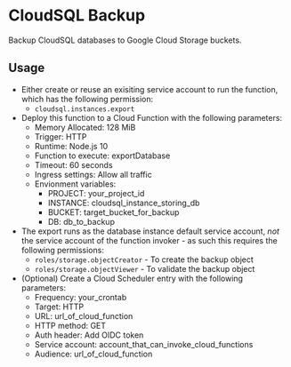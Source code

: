 # CloudSQL Backup
Backup CloudSQL databases to Google Cloud Storage buckets.

## Usage

- Either create or reuse an exisiting service account to run the function, which has the following permission: 
  - `cloudsql.instances.export`
- Deploy this function to a Cloud Function with the following parameters:
  - Memory Allocated: 128 MiB
  - Trigger: HTTP
  - Runtime: Node.js 10
  - Function to execute: exportDatabase
  - Timeout: 60 seconds
  - Ingress settings: Allow all traffic
  - Envionment variables:
    - PROJECT: your_project_id
    - INSTANCE: cloudsql_instance_storing_db
    - BUCKET: target_bucket_for_backup
    - DB: db_to_backup
- The export runs as the database instance default service account, *not* the service account of the function invoker - as such this requires the following permissions:
  - `roles/storage.objectCreator` - To create the backup object
  - `roles/storage.objectViewer` - To validate the backup object
- (Optional) Create a Cloud Scheduler entry with the following parameters:
  - Frequency: your_crontab
  - Target: HTTP
  - URL: url_of_cloud_function
  - HTTP method: GET
  - Auth header: Add OIDC token
  - Service account: account_that_can_invoke_cloud_functions
  - Audience: url_of_cloud_function
